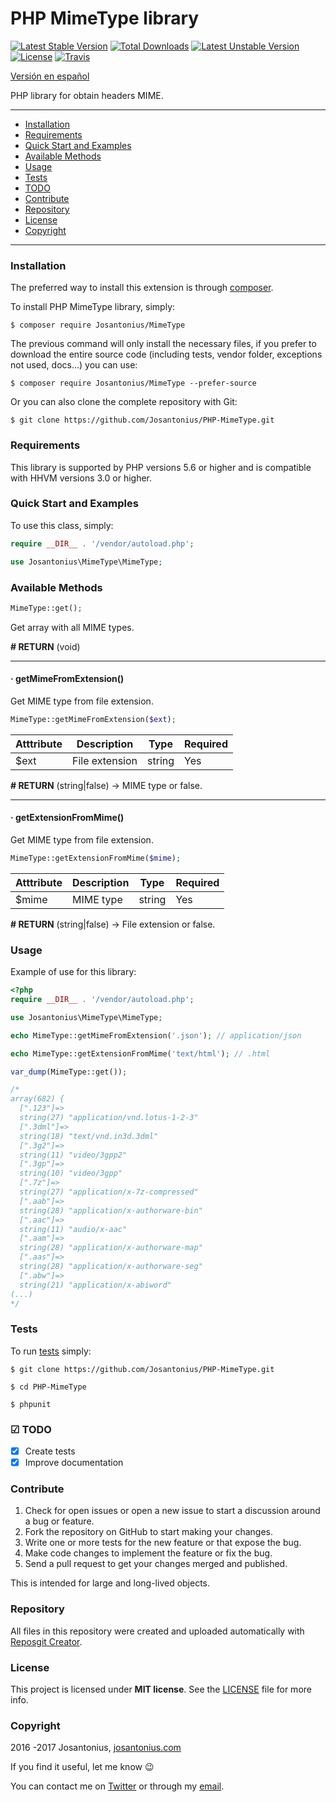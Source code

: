 # PHP MimeType library

[![Latest Stable Version](https://poser.pugx.org/josantonius/mimetype/v/stable)](https://packagist.org/packages/josantonius/mimetype) [![Total Downloads](https://poser.pugx.org/josantonius/mimetype/downloads)](https://packagist.org/packages/josantonius/mimetype) [![Latest Unstable Version](https://poser.pugx.org/josantonius/mimetype/v/unstable)](https://packagist.org/packages/josantonius/mimetype) [![License](https://poser.pugx.org/josantonius/mimetype/license)](https://packagist.org/packages/josantonius/mimetype) [![Travis](https://travis-ci.org/Josantonius/PHP-MimeType.svg)](https://travis-ci.org/Josantonius/PHP-MimeType)

[Versión en español](README-ES.md)

PHP library for obtain headers MIME.

---

- [Installation](#installation)
- [Requirements](#requirements)
- [Quick Start and Examples](#quick-start-and-examples)
- [Available Methods](#available-methods)
- [Usage](#usage)
- [Tests](#tests)
- [TODO](#-todo)
- [Contribute](#contribute)
- [Repository](#repository)
- [License](#license)
- [Copyright](#copyright)

---

### Installation

The preferred way to install this extension is through [composer](http://getcomposer.org/download/).

To install PHP MimeType library, simply:

    $ composer require Josantonius/MimeType

The previous command will only install the necessary files, if you prefer to download the entire source code (including tests, vendor folder, exceptions not used, docs...) you can use:

    $ composer require Josantonius/MimeType --prefer-source

Or you can also clone the complete repository with Git:

    $ git clone https://github.com/Josantonius/PHP-MimeType.git

### Requirements

This library is supported by PHP versions 5.6 or higher and is compatible with HHVM versions 3.0 or higher.

### Quick Start and Examples

To use this class, simply:

```php
require __DIR__ . '/vendor/autoload.php';

use Josantonius\MimeType\MimeType;
```

### Available Methods

```php
MimeType::get();
```

Get array with all MIME types.

**# RETURN** (void)

---

#### · getMimeFromExtension()

Get MIME type from file extension.

```php
MimeType::getMimeFromExtension($ext);
```
| Atttribute | Description | Type | Required
| --- | --- | --- | --- |
| $ext | File extension | string | Yes |

**# RETURN** (string|false) → MIME type or false.

---

#### · getExtensionFromMime()

Get MIME type from file extension.

```php
MimeType::getExtensionFromMime($mime);
```
| Atttribute | Description | Type | Required
| --- | --- | --- | --- |
| $mime | MIME type | string | Yes |

**# RETURN** (string|false) → File extension or false.

### Usage

Example of use for this library:

```php
<?php
require __DIR__ . '/vendor/autoload.php';

use Josantonius\MimeType\MimeType;

echo MimeType::getMimeFromExtension('.json'); // application/json

echo MimeType::getExtensionFromMime('text/html'); // .html

var_dump(MimeType::get());

/*
array(682) {
  [".123"]=>
  string(27) "application/vnd.lotus-1-2-3"
  [".3dml"]=>
  string(18) "text/vnd.in3d.3dml"
  [".3g2"]=>
  string(11) "video/3gpp2"
  [".3gp"]=>
  string(10) "video/3gpp"
  [".7z"]=>
  string(27) "application/x-7z-compressed"
  [".aab"]=>
  string(28) "application/x-authorware-bin"
  [".aac"]=>
  string(11) "audio/x-aac"
  [".aam"]=>
  string(28) "application/x-authorware-map"
  [".aas"]=>
  string(28) "application/x-authorware-seg"
  [".abw"]=>
  string(21) "application/x-abiword"
(...)
*/
```

### Tests 

To run [tests](tests) simply:

    $ git clone https://github.com/Josantonius/PHP-MimeType.git
    
    $ cd PHP-MimeType

    $ phpunit

### ☑ TODO

- [x] Create tests
- [x] Improve documentation

### Contribute

1. Check for open issues or open a new issue to start a discussion around a bug or feature.
1. Fork the repository on GitHub to start making your changes.
1. Write one or more tests for the new feature or that expose the bug.
1. Make code changes to implement the feature or fix the bug.
1. Send a pull request to get your changes merged and published.

This is intended for large and long-lived objects.

### Repository

All files in this repository were created and uploaded automatically with [Reposgit Creator](https://github.com/Josantonius/BASH-Reposgit).

### License

This project is licensed under **MIT license**. See the [LICENSE](LICENSE) file for more info.

### Copyright

2016 -2017 Josantonius, [josantonius.com](https://josantonius.com/)

If you find it useful, let me know :wink:

You can contact me on [Twitter](https://twitter.com/Josantonius) or through my [email](mailto:hello@josantonius.com).